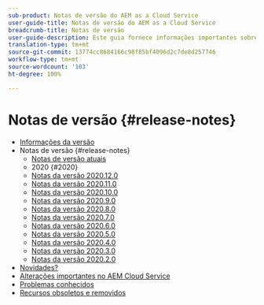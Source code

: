 ```yaml
---
sub-product: Notas de versão do AEM as a Cloud Service
user-guide-title: Notas de versão do AEM as a Cloud Service
breadcrumb-title: Notas de versão
user-guide-description: Este guia fornece informações importantes sobre a versão mais recente do Experience Manager as a Cloud Service, incluindo novidades, problemas conhecidos e recursos obsoletos e removidos.
translation-type: tm+mt
source-git-commit: 13774cc8684166c98f85bf4096d2c7de8d257746
workflow-type: tm+mt
source-wordcount: '103'
ht-degree: 100%

---
```



# Notas de versão {#release-notes}

+ [Informações da versão](/help/release-notes/home.md)
+ Notas de versão {#release-notes}
   + [Notas de versão atuais](/help/release-notes/release-notes-cloud/release-notes-current.md)
   + 2020 {#2020}
   + [Notas da versão 2020.12.0](/help/release-notes/release-notes-cloud/2020/release-notes-2020-12-0.md)
   + [Notas da versão 2020.11.0](/help/release-notes/release-notes-cloud/2020/release-notes-2020-11-0.md)
   + [Notas da versão 2020.10.0](/help/release-notes/release-notes-cloud/2020/release-notes-2020-10-0.md)
   + [Notas da versão 2020.9.0](/help/release-notes/release-notes-cloud/2020/release-notes-2020-9-0.md)
   + [Notas da versão 2020.8.0](/help/release-notes/release-notes-cloud/2020/release-notes-2020-8-0.md)
   + [Notas da versão 2020.7.0](/help/release-notes/release-notes-cloud/2020/release-notes-2020-7-0.md)
   + [Notas da versão 2020.6.0](/help/release-notes/release-notes-cloud/2020/release-notes-2020-6-0.md)
   + [Notas da versão 2020.5.0](/help/release-notes/release-notes-cloud/2020/release-notes-2020-5-0.md)
   + [Notas da versão 2020.4.0](/help/release-notes/release-notes-cloud/2020/release-notes-2020-4-0.md)
   + [Notas da versão 2020.3.0](/help/release-notes/release-notes-cloud/2020/release-notes-2020-3-0.md)
   + [Notas da versão 2020.2.0](/help/release-notes/release-notes-cloud/2020/release-notes-2020-2-0.md)
+ [Novidades?](what-is-new.md)
+ [Alterações importantes no AEM Cloud Service](aem-cloud-changes.md)
+ [Problemas conhecidos](known-issues.md)
+ [Recursos obsoletos e removidos](deprecated-removed-features.md)